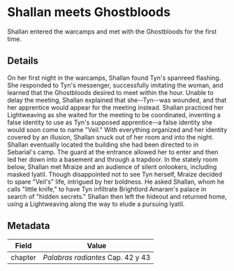 # Shallan meets Ghostbloods
Shallan entered the warcamps and met with the Ghostbloods for the first time.

## Details
On her first night in the warcamps, Shallan found Tyn's spanreed flashing. She responded to Tyn's messenger, successfully imitating the woman, and learned that the Ghostbloods desired to meet within the hour. Unable to delay the meeting, Shallan explained that she--Tyn--was wounded, and that her apprentice would appear for the meeting instead. Shallan practiced her Lightweaving as she waited for the meeting to be coordinated, inventing a false identity to use as Tyn's supposed apprentice--a false identity she would soon come to name "Veil." With everything organized and her identity covered by an illusion, Shallan snuck out of her room and into the night. Shallan eventually located the building she had been directed to in Sebarial's camp. The guard at the entrance allowed her to enter and then led her down into a basement and through a trapdoor. In the stately room below, Shallan met Mraize and an audience of silent onlookers, including masked Iyatil. Though disappointed not to see Tyn herself, Mraize decided to spare "Veil's" life, intrigued by her boldness. He asked Shallan, whom he calls "little knife," to have Tyn infiltrate Brightlord Amaram's palace in search of "hidden secrets." Shallan then left the hideout and returned home, using a Lightweaving along the way to elude a pursuing Iyatil.

## Metadata
| Field | Value |
| ----- | ----- |
| chapter | *Palabras radiantes* Cap. 42 y 43 |

